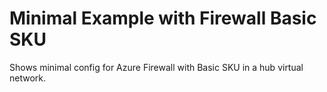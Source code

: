 # Minimal Example with Firewall Basic SKU

Shows minimal config for Azure Firewall with Basic SKU in a hub virtual network.
